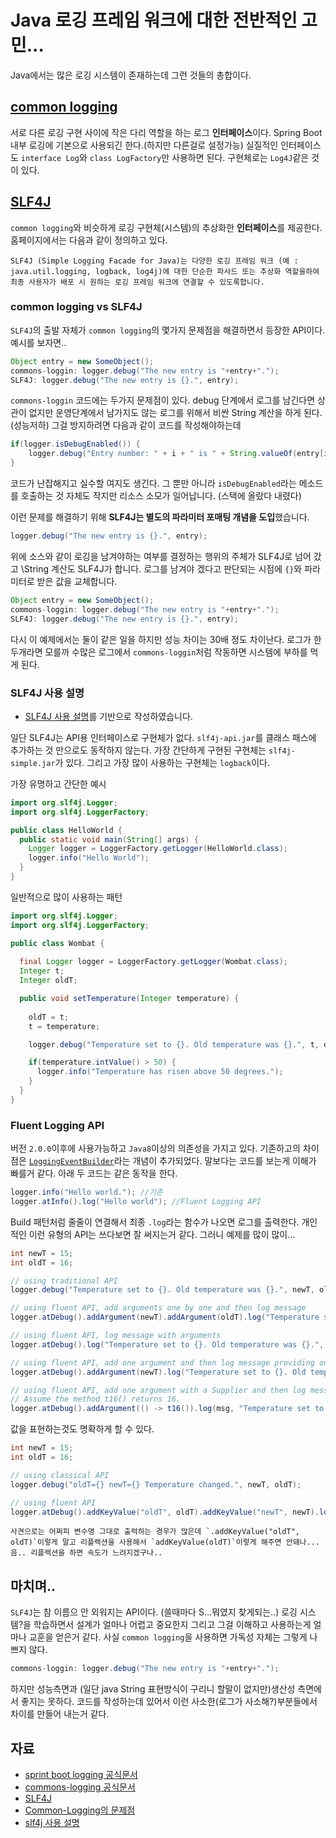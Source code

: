 # Java 로깅 프레임 워크에 대한 전반적인 고민...
Java에서는 많은 로깅 시스템이 존재하는데 그런 것들의 총합이다.

## [common logging](https://commons.apache.org/proper/commons-logging/)
서로 다른 로깅 구현 사이에 작은 다리 역할을 하는 로그 **인터페이스**이다.
Spring Boot 내부 로깅에 기본으로 사용되긴 한다.(하지만 다른걸로 설정가능)
실질적인 인터페이스도 `interface Log`와 `class LogFactory`만 사용하면 된다.
구현체로는 `Log4J`같은 것이 있다.

## [SLF4J](http://www.slf4j.org/)
`common logging`와 비슷하게 로깅 구현체(시스템)의 추상화한 **인터페이스**를 제공한다.
홈페이지에서는 다음과 같이 정의하고 있다.

    SLF4J (Simple Logging Facade for Java)는 다양한 로깅 프레임 워크 (예 : java.util.logging, logback, log4j)에 대한 단순한 파사드 또는 추상화 역할을하여 최종 사용자가 배포 시 원하는 로깅 프레임 워크에 연결할 수 있도록합니다.

### common logging vs SLF4J
`SLF4J`의 출발 자체가 `common logging`의 몇가지 문제점을 해결하면서 등장한 API이다.
예시를 보자면..
```java
Object entry = new SomeObject(); 
commons-loggin: logger.debug("The new entry is "+entry+"."); 
SLF4J: logger.debug("The new entry is {}.", entry);
```
`commons-loggin` 코드에는 두가지 문제점이 있다.
debug 단계에서 로그를 남긴다면 상관이 없지만 운영단계에서 남가지도 않는 로그를 위해서 비싼 String 계산을 하게 된다. (성능저하)
그걸 방지하려면 다음과 같이 코드를 작성해야하는데
```java
if(logger.isDebugEnabled()) { 
    logger.debug("Entry number: " + i + " is " + String.valueOf(entry[i])); 
}
```
코드가 난잡해지고 실수할 여지도 생긴다. 그 뿐만 아니라 `isDebugEnabled`라는 메소드를 호출하는 것 자체도 작지만 리소스 소모가 일어납니다. (스택에 올랐다 내렸다)

이런 문제를 해결하기 위해 **SLF4J는 별도의 파라미터 포매팅 개념을 도입**했습니다.
```java
logger.debug("The new entry is {}.", entry);
```
위에 소스와 같이 로깅을 남겨야하는 여부를 결정하는 행위의 주체가 SLF4J로 넘어 갔고 
\String 계산도 SLF4J가 합니다.
로그를 남겨야 겠다고 판단되는 시점에 `{}`와 파라미터로 받은 값을 교체합니다.

```java
Object entry = new SomeObject(); 
commons-loggin: logger.debug("The new entry is "+entry+"."); 
SLF4J: logger.debug("The new entry is {}.", entry);
```
다시 이 예제에서는 둘이 같은 일을 하지만 성능 차이는 30배 정도 차이난다.
로그가 한두개라면 모를까 수많은 로그에서 `commons-loggin`처럼 작동하면 시스템에 부하를 먹게 된다.

### SLF4J 사용 설명
* [SLF4J 사용 설명](http://www.slf4j.org/manual.html)를 기반으로 작성하였습니다.

일단 SLF4J는 API용 인터페이스로 구현체가 없다. 
`slf4j-api.jar`를 클래스 패스에 추가하는 것 만으로도 동작하지 않는다.
가장 간단하게 구현된 구현체는 `slf4j-simple.jar`가 있다.
그리고 가장 많이 사용하는 구현체는 `logback`이다.

가장 유명하고 간단한 예시
```java
import org.slf4j.Logger;
import org.slf4j.LoggerFactory;

public class HelloWorld {
  public static void main(String[] args) {
    Logger logger = LoggerFactory.getLogger(HelloWorld.class);
    logger.info("Hello World");
  }
}
```

일반적으로 많이 사용하는 패턴
```java
import org.slf4j.Logger;
import org.slf4j.LoggerFactory;

public class Wombat {
 
  final Logger logger = LoggerFactory.getLogger(Wombat.class);
  Integer t;
  Integer oldT;

  public void setTemperature(Integer temperature) {
   
    oldT = t;        
    t = temperature;

    logger.debug("Temperature set to {}. Old temperature was {}.", t, oldT);

    if(temperature.intValue() > 50) {
      logger.info("Temperature has risen above 50 degrees.");
    }
  }
}
```

### Fluent Logging API
버전 `2.0.0`이후에 사용가능하고 `Java8`이상의 의존성을 가지고 있다.
기존하고의 차이점은 [`LoggingEventBuilder`](http://www.slf4j.org/apidocs/org/slf4j/spi/LoggingEventBuilder.html)라는 개념이 추가되었다.
말보다는 코드를 보는게 이해가 빠를거 같다. 아래 두 코드는 같은 동작을 한다.
```java
logger.info("Hello world."); //기존
logger.atInfo().log("Hello world"); //Fluent Logging API
```   
Build 패턴처럼 줄줄이 연결해서 최종 `.log`라는 함수가 나오면 로그를 출력한다.
개인적인 이런 유형의 API는 쓰다보면 잘 써지는거 같다.
그러니 예제를 많이 많이...
```java
int newT = 15;
int oldT = 16;

// using traditional API
logger.debug("Temperature set to {}. Old temperature was {}.", newT, oldT);

// using fluent API, add arguments one by one and then log message
logger.atDebug().addArgument(newT).addArgument(oldT).log("Temperature set to {}. Old temperature was {}.");

// using fluent API, log message with arguments
logger.atDebug().log("Temperature set to {}. Old temperature was {}.", newT, oldT);

// using fluent API, add one argument and then log message providing one more argument
logger.atDebug().addArgument(newT).log("Temperature set to {}. Old temperature was {}.", oldT);

// using fluent API, add one argument with a Supplier and then log message with one more argument.
// Assume the method t16() returns 16.
logger.atDebug().addArgument(() -> t16()).log(msg, "Temperature set to {}. Old temperature was {}.", oldT);
```

값을 표현하는것도 명확하게 할 수 있다.
```java
int newT = 15;
int oldT = 16;

// using classical API
logger.debug("oldT={} newT={} Temperature changed.", newT, oldT);

// using fluent API
logger.atDebug().addKeyValue("oldT", oldT).addKeyValue("newT", newT).log("Temperature changed."); 
```   
    사견으로는 어쩌피 변수명 그대로 출력하는 경우가 많은데 `.addKeyValue("oldT", oldT)`이렇게 말고 리플렉션을 사용해서 `addKeyValue(oldT)`이렇게 해주면 안돼나... 음.. 리플렉션을 하면 속도가 느려지겠구나.. 

## 마치며..
`SLF4J`는 참 이름으 안 외워지는 API이다. (쓸때마다 S...뭐였지 찾게되는..)
로깅 시스템?을 학습하면서 설계가 얼마나 어렵고 중요한지 그리고 그걸 이해하고 사용하는게 얼마나 교훈을 얻은거 같다.
사실 `common logging`을 사용하면 가독성 자체는 그렇게 나쁘지 않다.
```java
commons-loggin: logger.debug("The new entry is "+entry+".");
```
하지만 성능측면과 (일단 java String 표현방식이 구리니 할말이 없지만)생산성 측면에서 좋지는 못하다.
코드를 작성하는데 있어서 이런 사소한(로그가 사소해?)부분들에서 차이를 만들어 내는거 같다.

## 자료
* [sprint boot logging 공식문서](https://docs.spring.io/spring-boot/docs/current/reference/html/spring-boot-features.html#boot-features-logging)
* [commons-logging 공식문서](https://commons.apache.org/proper/commons-logging/)
* [SLF4J](http://www.slf4j.org/index.html)
* [Common-Logging의 문제점](https://hermeslog.tistory.com/186)
* [slf4j 사용 설명](http://www.slf4j.org/manual.html)

